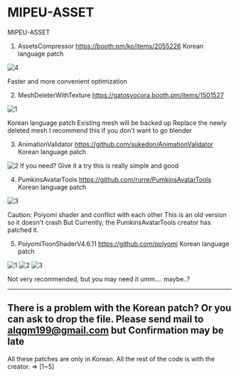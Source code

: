 # MIPEU-ASSET
MIPEU-ASSET

1. AssetsCompressor
https://booth.pm/ko/items/2055226
Korean language patch

![4](https://user-images.githubusercontent.com/78684522/107145700-b77eb280-6986-11eb-9f8b-c83d01ebe5f8.png)
<p>Faster and more convenient optimization</p>

2. MeshDeleterWithTexture
https://gatosyocora.booth.pm/items/1501527

![1](https://user-images.githubusercontent.com/78684522/107145696-b51c5880-6986-11eb-822f-cdf7270c7d24.png)
<p>Korean language patch
Existing mesh will be backed up
Replace the newly deleted mesh
I recommend this if you don't want to go blender</p>

3. AnimationValidator
https://github.com/sukedon/AnimationValidator
Korean language patch

![2](https://user-images.githubusercontent.com/78684522/107145697-b6e61c00-6986-11eb-94ef-2debacaecc13.gif)
If you need?
Give it a try this is really simple and good

4. PumkinsAvatarTools
https://github.com/rurre/PumkinsAvatarTools
Korean language patch

![3](https://user-images.githubusercontent.com/78684522/107145698-b6e61c00-6986-11eb-83cc-0186b38d75dc.PNG)
<p>Caution: Poiyomi shader and conflict with each other
This is an old version so it doesn't crash
But Currently, the PumkinsAvatarTools creator has patched it.</p>

5. PoiyomiToonShaderV4.6.11
https://github.com/poiyomi
Korean language patch

![1](https://user-images.githubusercontent.com/78684522/107145590-0841db80-6986-11eb-8feb-b4228a5ff4ac.png)
![2](https://user-images.githubusercontent.com/78684522/107145591-0a0b9f00-6986-11eb-8d19-86c7d7117284.png)
![3](https://user-images.githubusercontent.com/78684522/107145592-0aa43580-6986-11eb-9186-9bae88b71685.gif)
<p>Not very recommended, but you may need it
umm.... maybe..?</p>

------------------------------------------
There is a problem with the Korean patch?
Or you can ask to drop the file.
Please send mail to alqgm199@gmail.com
but Confirmation may be late
------------------------------------------
All these patches are only in Korean.
All the rest of the code is with the creator. => [1~5]
